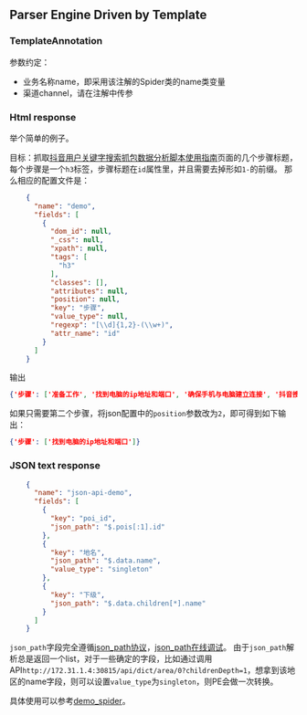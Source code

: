 ## Parser Engine Driven by Template
### TemplateAnnotation
参数约定：
- 业务名称name，即采用该注解的Spider类的name类变量
- 渠道channel，请在注解中传参

### Html response
举个简单的例子。

目标：抓取[抖音用户关键字搜索抓包数据分析脚本使用指南](http://github.cannot.cc/baixing-helper/抖音用户关键字搜索抓包数据分析脚本使用指南.html)页面的几个步骤标题，每个步骤是一个`h3`标签，步骤标题在`id`属性里，并且需要去掉形如`1-`的前缀。
那么相应的配置文件是：
```json
    {
      "name": "demo",
      "fields": [
        {
          "dom_id": null,
          "_css": null,
          "xpath": null,
          "tags": [
            "h3"
          ],
          "classes": [],
          "attributes": null,
          "position": null,
          "key": "步骤",
          "value_type": null,
          "regexp": "[\\d]{1,2}-(\\w+)",
          "attr_name": "id"
        }
      ]
    }
```
输出
```json
{'步骤': ['准备工作', '找到电脑的ip地址和端口', '确保手机与电脑建立连接', '抖音搜索关键词', '抓包数据导出', '提取用户信息', '推荐在线转换工具', 'python脚本导出']}
```

如果只需要第二个步骤，将json配置中的`position`参数改为`2`，即可得到如下输出：
```json
{'步骤': ['找到电脑的ip地址和端口']}
```

### JSON text response
```json
    {
      "name": "json-api-demo",
      "fields": [
        {
          "key": "poi_id",
          "json_path": "$.pois[:1].id"
        },
        {
          "key": "地名",
          "json_path": "$.data.name",
          "value_type": "singleton"
        },
        {
          "key": "下级",
          "json_path": "$.data.children[*].name"
        }
      ]
    }
```

`json_path`字段完全遵循[json_path协议](https://goessner.net/articles/JsonPath/)，[json_path在线调试](http://jsonpath.com/)。
由于`json_path`解析总是返回一个list，对于一些确定的字段，比如通过调用API`http://172.31.1.4:30815/api/dict/area/0?childrenDepth=1`，想拿到该地区的name字段，则可以设置`value_type`为`singleton`，则PE会做一次转换。

具体使用可以参考[demo_spider](../processor/spiders/demo_spider.py)。

